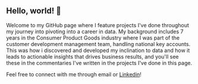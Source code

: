## Hello, world! 👋

Welcome to my GitHub page where I feature projects I've done throughout my journey into pivoting into a career in data. My background includes 7 years in the Consumer Product Goods industry where I was part of the customer development management team, handling national key accounts. This was how i discovered and developed my inclination to data and how it leads to actionable insights that drives business results, and you'll see these in the commentaries I've written in the projects I've done in this page.

Feel free to connect with me through email or [Linkedin](https://www.linkedin.com/mikeangelovelasco/)!
